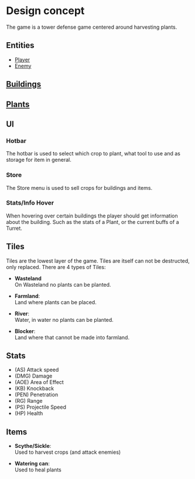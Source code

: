 # Design concept 

The game is a tower defense game centered around harvesting plants.

## Entities

- [Player](/concept/entity.md#player)
- [Enemy](/concept/entity.md#enemy)

## [Buildings](/concept/building.md)

## [Plants](/concept/plant.md)


## UI

### Hotbar

The hotbar is used to select which crop to plant, what tool to use and as
storage for item in general.

### Store

The Store menu is used to sell crops for buildings and items.
<!-- or better crops -->

### Stats/Info Hover

When hovering over certain buildings the player should get information about
the building. Such as the stats of a Plant, or the current buffs of a Turret.



## Tiles

Tiles are the lowest layer of the game. Tiles are itself can not be destructed,
only replaced. There are 4 types of Tiles:

- **Wasteland** \
   On Wasteland no plants can be planted.

- **Farmland**: \
   Land where plants can be placed.

- **River**: \
   Water, in water no plants can be planted.

- **Blocker**: \
   Land where that cannot be made into farmland.



## Stats

- (AS) Attack speed
- (DMG) Damage
- (AOE) Area of Effect
- (KB) Knockback
- (PEN) Penetration
- (RG) Range
- (PS) Projectile Speed
- (HP) Health


## Items

- **Scythe/Sickle**: \
   Used to harvest crops (and attack enemies)

- **Watering can**: \
   Used to heal plants
